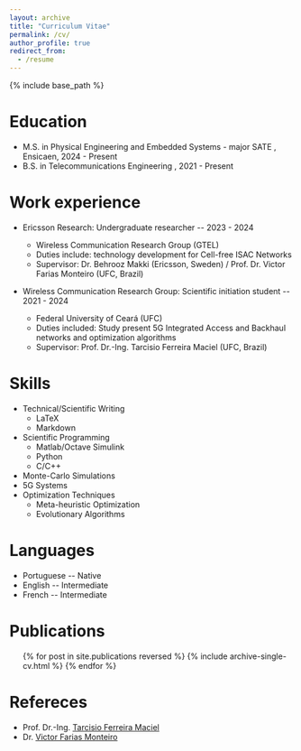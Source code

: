 ```yaml
---
layout: archive
title: "Curriculum Vitae"
permalink: /cv/
author_profile: true
redirect_from:
  - /resume
---
```


{% include base_path %}

Education
======
* M.S. in Physical Engineering and Embedded Systems - major SATE , Ensicaen, 2024 - Present
* B.S. in Telecommunications Engineering , 2021 - Present

Work experience
======
* Ericsson Research: Undergraduate researcher -- 2023 - 2024
  * Wireless Communication Research Group (GTEL)
  * Duties include: technology development for Cell-free ISAC Networks
  * Supervisor: Dr. Behrooz Makki (Ericsson, Sweden) / Prof. Dr. Victor Farias Monteiro (UFC, Brazil)

* Wireless Communication Research Group: Scientific initiation student -- 2021 - 2024
  * Federal University of Ceará (UFC)
  * Duties included: Study present 5G Integrated Access and Backhaul networks and optimization algorithms
  * Supervisor: Prof. Dr.-Ing. Tarcisio Ferreira Maciel (UFC, Brazil)
  

Skills
======
* Technical/Scientific Writing
  * LaTeX
  * Markdown
* Scientific Programming
  * Matlab/Octave Simulink
  * Python
  * C/C++
* Monte-Carlo Simulations
* 5G Systems
* Optimization Techniques
  * Meta-heuristic Optimization
  * Evolutionary Algorithms
<!-- * Artificial Inteligence -->
<!--   * Machine Learning basics -->
<!--   * Deep Learning basics -->
<!--     * Tensorflow -->
<!--     * PyTorch  -->
<!-- * Electronic Basics -->
<!--   * ESP32 -->
<!--   * FreeRTOS -->
<!--   * Arduino -->
<!-- * Signal Processing -->
<!-- * Error Correction codes -->


Languages
======
* Portuguese -- Native
* English -- Intermediate
* French -- Intermediate

Publications
======
  <ul>{% for post in site.publications reversed %}
    {% include archive-single-cv.html %}
  {% endfor %}</ul>


<!--
Talks
======
  <ul>{% for post in site.talks reversed %}
    {% include archive-single-talk-cv.html  %}
  {% endfor %}</ul>
-->

<!-- Teaching -->
<!-- ====== -->
<!--   <ul>{% for post in site.teaching reversed %} -->
<!--     {% include archive-single-cv.html %} -->
<!--   {% endfor %}</ul> -->

Refereces
======
* Prof. Dr.-Ing. [Tarcisio Ferreira Maciel](http://tfmaciel.github.io/)
* Dr. [Victor Farias Monteiro](https://www.linkedin.com/in/victorfariasm)



<!--
Service and leadership
======
* Currently signed in to 43 different slack teams
-->
